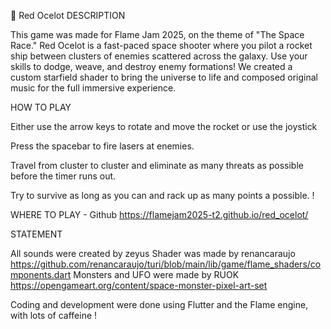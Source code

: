 🚀 Red Ocelot
DESCRIPTION

This game was made for Flame Jam 2025, on the theme of "The Space Race."
Red Ocelot is a fast-paced space shooter where you pilot a rocket ship between clusters of enemies scattered across the galaxy.
Use your skills to dodge, weave, and destroy enemy formations!
We created a custom starfield shader to bring the universe to life and composed original music for the full immersive experience.

HOW TO PLAY

Either use the arrow keys to rotate and move the rocket or use the joystick

Press the spacebar to fire lasers at enemies.

Travel from cluster to cluster and eliminate as many threats as possible before the timer runs out.

Try to survive as long as you can and rack up as many points a possible. !

WHERE TO PLAY - Github
https://flamejam2025-t2.github.io/red_ocelot/

STATEMENT

All sounds were created by zeyus
Shader was made by renancaraujo
https://github.com/renancaraujo/turi/blob/main/lib/game/flame_shaders/components.dart
Monsters and UFO were made by RUOK
https://opengameart.org/content/space-monster-pixel-art-set

Coding and development were done using Flutter and the Flame engine, with lots of caffeine !
